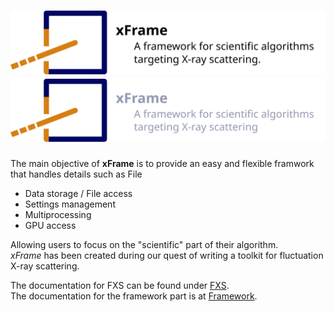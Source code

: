 # ![image](images/xFrame_logo_title.svg#only-light)![image](images/xFrame_logo_title_dark.svg#only-dark)
The main objective of __xFrame__ is to provide an easy and flexible framwork that handles details such as File

- Data storage / File access
- Settings management
- Multiprocessing
- GPU access

Allowing users to focus on the "scientific" part of their algorithm.  
*xFrame* has been created during our quest of writing a toolkit for fluctuation X-ray scattering.

The documentation for FXS can be found under [FXS](fxs/index.md).  
The documentation for the framework part is at [Framework](framework/index.md).

